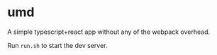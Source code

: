 # umd

A simple typescript+react app without any of the webpack overhead.

Run `run.sh` to start the dev server.
